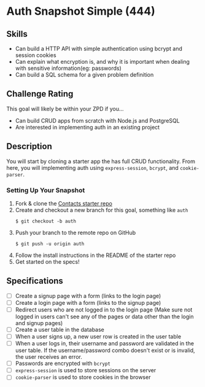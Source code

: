 # Auth Snapshot Simple (444)

## Skills

- Can build a HTTP API with simple authentication using bcrypt and session cookies
- Can explain what encryption is, and why it is important when dealing with sensitive information(eg: passwords)
- Can build a SQL schema for a given problem definition

## Challenge Rating

This goal will likely be within your ZPD if you...

- Can build CRUD apps from scratch with Node.js and PostgreSQL
- Are interested in implementing auth in an existing project

## Description

You will start by cloning a starter app the has full CRUD functionality. From here, you will implementing auth using `express-session`, `bcrypt`, and `cookie-parser`.

### Setting Up Your Snapshot

1. Fork & clone the [Contacts starter repo](https://github.com/GuildCrafts/contacts-snapshot-starter)
1. Create and checkout a new branch for this goal, something like `auth`
    ```
    $ git checkout -b auth
    ```
1. Push your branch to the remote repo on GitHub
    ```
    $ git push -u origin auth
    ```
1. Follow the install instructions in the README of the starter repo
1. Get started on the specs!

## Specifications

- [ ] Create a signup page with a form (links to the login page)
- [ ] Create a login page with a form (links to the signup page)
- [ ] Redirect users who are not logged in to the login page (Make sure not logged in users can't see any of the pages or data other than the login and signup pages)
- [ ] Create a user table in the database
- [ ] When a user signs up, a new user row is created in the user table
- [ ] When a user logs in, their username and password are validated in the user table. If the username/password combo doesn't exist or is invalid, the user receives an error.
- [ ] Passwords are encrypted with `bcrypt`
- [ ] `express-session` is used to store sessions on the server
- [ ] `cookie-parser` is used to store cookies in the browser
